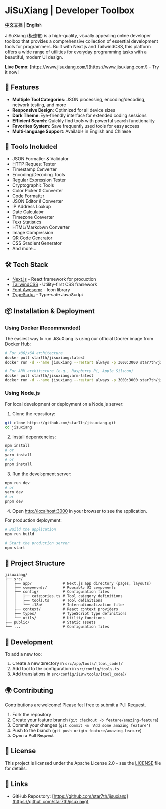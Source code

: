 # JiSuXiang | Developer Toolbox

**[中文文档](README.zh-CN.md)** | **English**

JiSuXiang (极速箱) is a high-quality, visually appealing online developer toolbox that provides a comprehensive collection of essential development tools for programmers. Built with Next.js and TailwindCSS, this platform offers a wide range of utilities for everyday programming tasks with a beautiful, modern UI design.

**Live Demo**: [https://www.jisuxiang.com/](https://www.jisuxiang.com/) - Try it now!

## 🚀 Features

- **Multiple Tool Categories**: JSON processing, encoding/decoding, network testing, and more
- **Responsive Design**: Optimized for all device sizes
- **Dark Theme**: Eye-friendly interface for extended coding sessions
- **Efficient Search**: Quickly find tools with powerful search functionality
- **Favorites System**: Save frequently used tools for easy access
- **Multi-language Support**: Available in English and Chinese

## 🔧 Tools Included

- JSON Formatter & Validator
- HTTP Request Tester
- Timestamp Converter
- Encoding/Decoding Tools
- Regular Expression Tester
- Cryptographic Tools
- Color Picker & Converter
- Code Formatter
- JSON Editor & Converter
- IP Address Lookup
- Date Calculator
- Timezone Converter
- Text Statistics
- HTML/Markdown Converter
- Image Compression
- QR Code Generator
- CSS Gradient Generator
- And more...

## 🛠️ Tech Stack

- [Next.js](https://nextjs.org) - React framework for production
- [TailwindCSS](https://tailwindcss.com) - Utility-first CSS framework
- [Font Awesome](https://fontawesome.com) - Icon library
- [TypeScript](https://www.typescriptlang.org/) - Type-safe JavaScript

## 📦 Installation & Deployment

### Using Docker (Recommended)

The easiest way to run JiSuXiang is using our official Docker image from Docker Hub:

```bash
# For x86/x64 architecture
docker pull star7th/jisuxiang:latest
docker run -d --name jisuxiang --restart always -p 3000:3000 star7th/jisuxiang:latest

# For ARM architecture (e.g., Raspberry Pi, Apple Silicon)
docker pull star7th/jisuxiang:arm-latest
docker run -d --name jisuxiang --restart always -p 3000:3000 star7th/jisuxiang:arm-latest
```

### Using Node.js

For local development or deployment on a Node.js server:

1. Clone the repository:
```bash
git clone https://github.com/star7th/jisuxiang.git
cd jisuxiang
```

2. Install dependencies:
```bash
npm install
# or
yarn install
# or
pnpm install
```

3. Run the development server:
```bash
npm run dev
# or
yarn dev
# or
pnpm dev
```

4. Open [http://localhost:3000](http://localhost:3000) in your browser to see the application.

For production deployment:
```bash
# Build the application
npm run build

# Start the production server
npm start
```

## 🧩 Project Structure

```
jisuxiang/
├── src/
│   ├── app/              # Next.js app directory (pages, layouts)
│   ├── components/       # Reusable UI components
│   ├── config/           # Configuration files
│   │   ├── categories.ts # Tool category definitions
│   │   ├── tools.ts      # Tool definitions
│   │   └── i18n/         # Internationalization files
│   ├── context/          # React context providers
│   ├── types/            # TypeScript type definitions
│   └── utils/            # Utility functions
├── public/               # Static assets
└── ...                   # Configuration files
```

## 🧪 Development

To add a new tool:

1. Create a new directory in `src/app/tools/[tool_code]/`
2. Add tool to the configuration in `src/config/tools.ts`
3. Add translations in `src/config/i18n/tools/[tool_code]/`

## 🌍 Contributing

Contributions are welcome! Please feel free to submit a Pull Request.

1. Fork the repository
2. Create your feature branch (`git checkout -b feature/amazing-feature`)
3. Commit your changes (`git commit -m 'Add some amazing feature'`)
4. Push to the branch (`git push origin feature/amazing-feature`)
5. Open a Pull Request

## 📄 License

This project is licensed under the Apache License 2.0 - see the [LICENSE](LICENSE) file for details.

## 🔗 Links

- GitHub Repository: [https://github.com/star7th/jisuxiang](https://github.com/star7th/jisuxiang)

